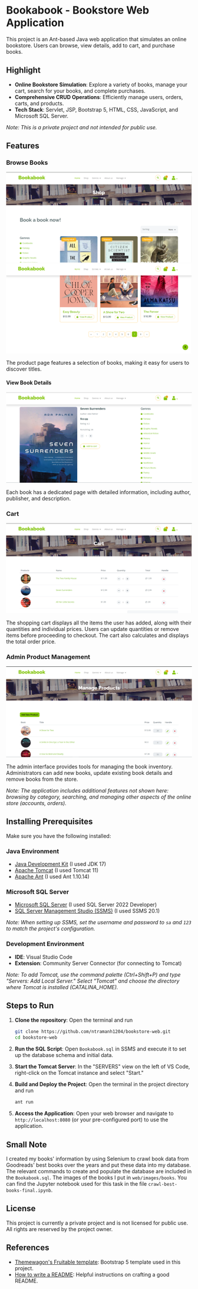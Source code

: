 # Bookabook - Bookstore Web Application

This project is an Ant-based Java web application that simulates an online bookstore. Users can browse, view details, add to cart, and purchase books.

## Highlight

- **Online Bookstore Simulation**: Explore a variety of books, manage your cart, search for your books, and complete purchases.
- **Comprehensive CRUD Operations**: Efficiently manage users, orders, carts, and products.
- **Tech Stack**: Servlet, JSP, Bootstrap 5, HTML, CSS, JavaScript, and Microsoft SQL Server.

*Note: This is a private project and not intended for public use.*

## Features

### Browse Books

![Homepage showcasing a selection of books](./feature-img/shop-1.png)
![Homepage showcasing a selection of books](./feature-img/shop-2.png)

The product page features a selection of books, making it easy for users to discover titles.

#### View Book Details

![Product details page with book information and reviews](feature-img/shop-detail.png)

Each book has a dedicated page with detailed information, including author, publisher, and description.

### Cart
![Cart page with items, showing quantity, name, and total](feature-img/cart.png)

The shopping cart displays all the items the user has added, along with their quantities and individual prices. Users can update quantities or remove items before proceeding to checkout. The cart also calculates and displays the total order price. 

### Admin Product Management

![Admin interface for managing book inventory](./feature-img/admin-manage.png)

The admin interface provides tools for managing the book inventory. Administrators can add new books, update existing book details and remove books from the store.

*Note: The application includes additional features not shown here: browsing by category, searching, and managing other aspects of the online store (accounts, orders).*

## Installing Prerequisites

Make sure you have the following installed:

### Java Environment

- [Java Development Kit](https://www.oracle.com/java/technologies/downloads) (I used JDK 17)
- [Apache Tomcat](https://tomcat.apache.org/download-11.cgi) (I used Tomcat 11)
- [Apache Ant](https://ant.apache.org/bindownload.cgi) (I used Ant 1.10.14)

### Microsoft SQL Server

- [Microsoft SQL Server](https://www.microsoft.com/en-us/sql-server/sql-server-downloads) (I used SQL Server 2022 Developer)
- [SQL Server Management Studio (SSMS)](https://learn.microsoft.com/en-us/sql/ssms/download-sql-server-management-studio-ssms) (I used SSMS 20.1)

*Note: When setting up SSMS, set the username and password to `sa` and `123` to match the project's configuration.*

### Development Environment

- **IDE**: Visual Studio Code
- **Extension**: Community Server Connector (for connecting to Tomcat)

*Note: To add Tomcat, use the command palette (Ctrl+Shift+P) and type "Servers: Add Local Server."
Select "Tomcat" and choose the directory where Tomcat is installed (CATALINA_HOME).*

## Steps to Run

1. **Clone the repository**: Open the terminal and run
   ```bash
   git clone https://github.com/ntramanh1204/bookstore-web.git
   cd bookstore-web
   ```

2. **Run the SQL Script**: 
   Open `Bookabook.sql` in SSMS and execute it to set up the database schema and initial data.

3. **Start the Tomcat Server**: 
   In the "SERVERS" view on the left of VS Code, right-click on the Tomcat instance and select "Start."

4. **Build and Deploy the Project**: 
   Open the terminal in the project directory and run
   ```bash
   ant run
   ```

5. **Access the Application**: 
   Open your web browser and navigate to `http://localhost:8080` (or your pre-configured port) to use the application.

## Small Note

I created my books' information by using Selenium to crawl book data from Goodreads' best books over the years and put these data into my database. The relevant commands to create and populate the database are included in the `Bookabook.sql`. The images of the books I put in `web/images/books`. You can find the Jupyter notebook used for this task in the file `crawl-best-books-final.ipynb`.


## License

This project is currently a private project and is not licensed for public use. All rights are reserved by the project owner.

## References

- [Themewagon's Fruitable template](https://themewagon.com/themes/fruitables-free/): Bootstrap 5 template used in this project.
- [How to write a README](https://github.com/banesullivan/README): Helpful instructions on crafting a good README.